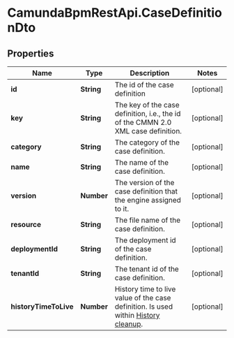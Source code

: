 # CamundaBpmRestApi.CaseDefinitionDto

## Properties

Name | Type | Description | Notes
------------ | ------------- | ------------- | -------------
**id** | **String** | The id of the case definition | [optional] 
**key** | **String** | The key of the case definition, i.e., the id of the CMMN 2.0 XML case definition. | [optional] 
**category** | **String** | The category of the case definition. | [optional] 
**name** | **String** | The name of the case definition. | [optional] 
**version** | **Number** | The version of the case definition that the engine assigned to it. | [optional] 
**resource** | **String** | The file name of the case definition. | [optional] 
**deploymentId** | **String** | The deployment id of the case definition. | [optional] 
**tenantId** | **String** | The tenant id of the case definition. | [optional] 
**historyTimeToLive** | **Number** | History time to live value of the case definition. Is used within [History cleanup](https://docs.camunda.org/manual/7.14/user-guide/process-engine/history/#history-cleanup). | [optional] 


